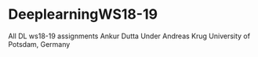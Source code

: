 # DeeplearningWS18-19
All DL ws18-19 assignments
Ankur Dutta
Under Andreas Krug
University of Potsdam, Germany
